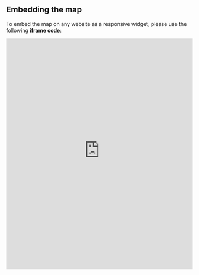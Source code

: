## Embedding the map

To embed the map on any website as a responsive widget, please use the following **iframe code**:

<iframe title="Euranet Map" aria-label="Map" id="euranet-map-young-people-poverty" src="https://map-young-people-poverty.vercel.app" scrolling="no" frameborder="0"style="width: 0; min-width: 100% !important; border: none;" height="624"></iframe><script type="text/javascript">window.addEventListener("message",e=>{if("https://map-young-people-poverty.vercel.app"!==e.origin)return;let t=e.data;if(t.height){document.getElementById("euranet-map-young-people-poverty").height=t.height+"px"}},!1)</script>